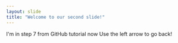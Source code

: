 ```yaml
---
layout: slide
title: "Welcome to our second slide!"
---
```

I'm in step 7 from GitHub tutorial now
Use the left arrow to go back!
